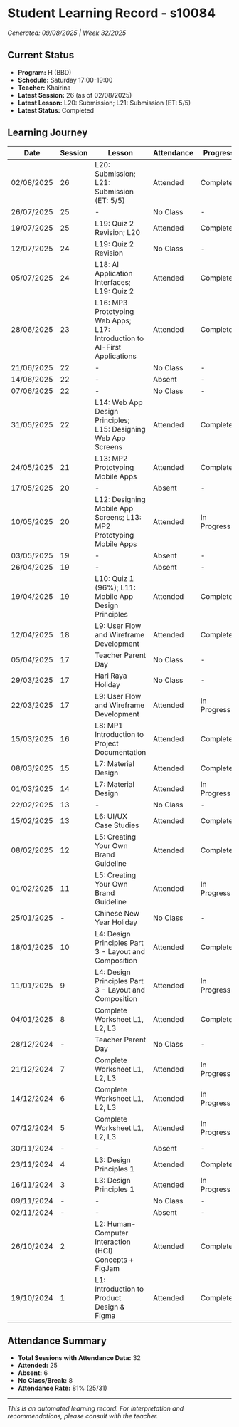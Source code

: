 # Student Learning Record - s10084
*Generated: 09/08/2025 | Week 32/2025*

## Current Status
- **Program:** H (BBD)
- **Schedule:** Saturday 17:00-19:00
- **Teacher:** Khairina
- **Latest Session:** 26 (as of 02/08/2025)
- **Latest Lesson:** L20: Submission; L21: Submission (ET: 5/5)
- **Latest Status:** Completed

## Learning Journey
| Date | Session | Lesson | Attendance | Progress |
|------|---------|--------|------------|----------|
| 02/08/2025 | 26 | L20: Submission; L21: Submission (ET: 5/5) | Attended | Completed |
| 26/07/2025 | 25 | - | No Class | - |
| 19/07/2025 | 25 | L19: Quiz 2 Revision; L20 | Attended | Completed |
| 12/07/2025 | 24 | L19: Quiz 2 Revision | No Class | - |
| 05/07/2025 | 24 | L18: AI Application Interfaces; L19: Quiz 2 | Attended | Completed |
| 28/06/2025 | 23 | L16: MP3 Prototyping Web Apps; L17: Introduction to AI-First Applications | Attended | Completed |
| 21/06/2025 | 22 | - | No Class | - |
| 14/06/2025 | 22 | - | Absent | - |
| 07/06/2025 | 22 | - | No Class | - |
| 31/05/2025 | 22 | L14: Web App Design Principles; L15: Designing Web App Screens | Attended | Completed |
| 24/05/2025 | 21 | L13: MP2 Prototyping Mobile Apps | Attended | Completed |
| 17/05/2025 | 20 | - | Absent | - |
| 10/05/2025 | 20 | L12: Designing Mobile App Screens; L13: MP2 Prototyping Mobile Apps | Attended | In Progress |
| 03/05/2025 | 19 | - | Absent | - |
| 26/04/2025 | 19 | - | Absent | - |
| 19/04/2025 | 19 | L10: Quiz 1 (96%); L11: Mobile App Design Principles | Attended | Completed |
| 12/04/2025 | 18 | L9: User Flow and Wireframe Development | Attended | Completed |
| 05/04/2025 | 17 | Teacher Parent Day | No Class | - |
| 29/03/2025 | 17 | Hari Raya Holiday | No Class | - |
| 22/03/2025 | 17 | L9: User Flow and Wireframe Development | Attended | In Progress |
| 15/03/2025 | 16 | L8: MP1 Introduction to Project Documentation | Attended | Completed |
| 08/03/2025 | 15 | L7: Material Design | Attended | Completed |
| 01/03/2025 | 14 | L7: Material Design | Attended | In Progress |
| 22/02/2025 | 13 | - | No Class | - |
| 15/02/2025 | 13 | L6: UI/UX Case Studies | Attended | Completed |
| 08/02/2025 | 12 | L5: Creating Your Own Brand Guideline | Attended | Completed |
| 01/02/2025 | 11 | L5: Creating Your Own Brand Guideline | Attended | In Progress |
| 25/01/2025 | - | Chinese New Year Holiday | No Class | - |
| 18/01/2025 | 10 | L4: Design Principles Part 3 - Layout and Composition | Attended | Completed |
| 11/01/2025 | 9 | L4: Design Principles Part 3 - Layout and Composition | Attended | In Progress |
| 04/01/2025 | 8 | Complete Worksheet L1, L2, L3 | Attended | Completed |
| 28/12/2024 | - | Teacher Parent Day | No Class | - |
| 21/12/2024 | 7 | Complete Worksheet L1, L2, L3 | Attended | In Progress |
| 14/12/2024 | 6 | Complete Worksheet L1, L2, L3 | Attended | In Progress |
| 07/12/2024 | 5 | Complete Worksheet L1, L2, L3 | Attended | In Progress |
| 30/11/2024 | - | - | Absent | - |
| 23/11/2024 | 4 | L3: Design Principles 1 | Attended | Completed |
| 16/11/2024 | 3 | L3: Design Principles 1 | Attended | In Progress |
| 09/11/2024 | - | - | No Class | - |
| 02/11/2024 | - | - | Absent | - |
| 26/10/2024 | 2 | L2: Human-Computer Interaction (HCI) Concepts + FigJam | Attended | Completed |
| 19/10/2024 | 1 | L1: Introduction to Product Design & Figma | Attended | Completed |

## Attendance Summary
- **Total Sessions with Attendance Data:** 32
- **Attended:** 25
- **Absent:** 6
- **No Class/Break:** 8
- **Attendance Rate:** 81% (25/31)

---
*This is an automated learning record. For interpretation and recommendations, please consult with the teacher.*
